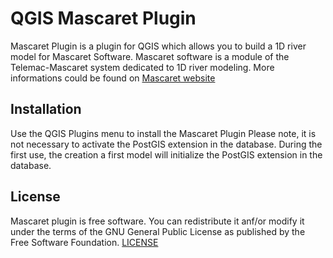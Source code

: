# QGIS Mascaret Plugin

Mascaret Plugin is a plugin for QGIS which allows you to build a 1D river model for Mascaret Software.
Mascaret software is a module of the Telemac-Mascaret system dedicated to 1D river modeling.
More informations could be found on [Mascaret website]("http://www.openmascaret.org")

## Installation

Use the QGIS Plugins menu to install the Mascaret Plugin
Please note, it is not necessary to activate the PostGIS extension in the database. During the first use, the creation a
first model will initialize the PostGIS extension in the database.

## License

Mascaret plugin is free software.
You can redistribute it anf/or modify it under the terms of the GNU General Public License as published by the Free
Software Foundation.
[LICENSE](LICENSE)
